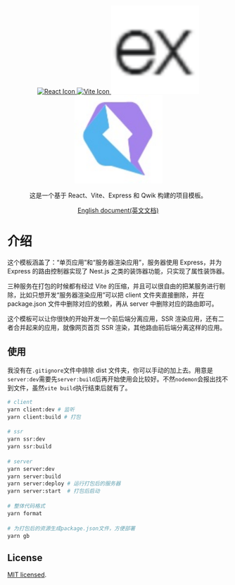 <p align="center">
<a href="https://react.docschina.org/" target="blank">
  <img src="https://www.runoob.com/wp-content/uploads/2016/02/react.png" width="200" alt="React Icon">
</a>
<a href="https://www.vitejs.net/" target="blank">
  <img src="https://www.vitejs.net/logo.svg" width="200" alt="Vite Icon">
</a>
<a href="https://www.vitejs.net/" target="blank">
  <img src="/public/express.svg" width="200" alt="Vite Icon">
</a>
<a href="https://www.vitejs.net/" target="blank">
  <img src="/public/qwik.svg" width="200" alt="Vite Icon">
</a>
</p>

  <p align="center">这是一个基于 React、Vite、Express 和 Qwik 构建的项目模板。</p>
<p align="center">
    <a href="/README_ZH_CN.md">English document(英文文档)</a>
  </p>

# 介绍

这个模板涵盖了：“单页应用”和“服务器渲染应用”，服务器使用 Express，并为 Express 的路由控制器实现了 Nest.js 之类的装饰器功能，只实现了属性装饰器。

三种服务在打包的时候都有经过 Vite 的压缩，并且可以很自由的把某服务进行剔除，比如只想开发“服务器渲染应用”可以把 client 文件夹直接删除，并在 package.json 文件中删除对应的依赖，再从 server 中删除对应的路由即可。

这个模板可以让你很快的开始开发一个前后端分离应用，SSR 渲染应用，还有二者合并起来的应用，就像网页首页 SSR 渲染，其他路由前后端分离这样的应用。

## 使用

我没有在`.gitignore`文件中排除 dist 文件夹，你可以手动的加上去。用意是`server:dev`需要先`server:build`后再开始使用会比较好。不然`nodemon`会报出找不到文件，虽然`vite build`执行结束后就有了。

```sh
# client
yarn client:dev # 监听
yarn client:build # 打包

# ssr
yarn ssr:dev
yarn ssr:build

# server
yarn server:dev
yarn server:build
yarn server:deploy # 运行打包后的服务器
yarn server:start  # 打包后启动

# 整体代码格式
yarn format

# 为打包后的资源生成package.json文件，方便部署
yarn gb
```

## License

[MIT licensed](LICENSE).
